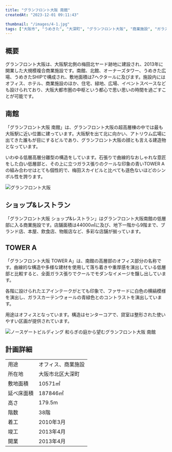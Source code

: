 ```yaml
---
title: "グランフロント大阪 南館"
createdAt: "2023-12-01 09:11:43"

thumbnail: "/images/4-1.jpg"
tags: ["大阪市", "うめきた", "大深町", "グランフロント大阪", "商業施設", "ガラス張り", "洗練された意匠", "オフィス", "低層高層分離型", "石張り", "センターコア"]
---
```


## 概要
グランフロント大阪は、大阪駅北側の梅田北ヤード跡地に建設され、2013年に開業した大規模複合商業施設です。南館、北館、オーナーズタワー、うめきた広場、うめきたSHIPで構成され、敷地面積は7ヘクタールに及びます。施設内にはオフィス、ホテル、商業施設のほか、住宅、緑地、広場、イベントスペースなども設けられており、大阪大都市圏の中枢という都心で思い思いの時間を過ごすことが可能です。

## 南館
「グランフロント大阪 南館」は、グランフロント大阪の超高層棟の中では最も大阪駅に近い位置に建っています。大阪駅を出て北に向かい、アトリウム広場に出てきた誰もが目にするビルであり、グランフロント大阪の顔とも言える建造物となっています。

いわゆる低層高層分離型の構造をしています。石張りで曲線的なおしゃれな意匠をした白い低層部と、その上に立つガラス張りのクールな印象の青いTOWER Aの組み合わせはとても個性的で、梅田スカイビルと比べても遜色ないほどのシンボル性を誇ります。

<div class="mt-2 grid grid-cols-1 gap-x-2">
	<img src="/images/4-2.jpg" alt="グランフロント大阪"/>
</div>


## ショップ&レストラン
「グランフロント大阪 ショップ&レストラン」はグランフロント大阪南館の低層部に入る商業施設です。店舗面積は44000㎡に及び、地下一階から9階まで、ブランド店、本屋、飲食店、物販店など、多彩な店舗が揃っています。

## TOWER A
「グランフロント大阪 TOWER A」は、南館の高層部のオフィス部分の名称です。曲線的な構造や多様な建材を使用して落ち着きや重厚感を演出している低層部と比較すると、全面ガラス張りでクールでモダンなイメージを醸し出しています。

各階に設けられたエアインテークがとても印象で、ファサードに白色の横縞模様を演出し、ガラスカーテンウォールの青緑色とのコントラストを演出しています。

用途はオフィスとなっています。構造はセンターコアで、貸室は整形された使いやすい区画が提供されています。

<div class="mt-2 grid grid-cols-1 gap-x-2">
	<img src="/images/4-1.jpg" alt="ノースゲートビルディング 和らぎの庭から望むグランフロント大阪 南館"/>
</div>

## 計画詳細
| | |
| ---- | ----
| 用途 | オフィス、商業施設
| 所在地 | 大阪市北区大深町
| 敷地面積 | 10571㎡
| 延べ床面積 | 187846㎡
| 高さ | 179.5m
| 階数 | 38階
| 着工 | 2010年3月
| 竣工 | 2013年4月
| 開業 | 2013年4月